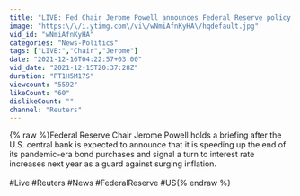 ```yaml
---
title: "LIVE: Fed Chair Jerome Powell announces Federal Reserve policy decision"
image: "https:\/\/i.ytimg.com\/vi\/wNmiAfnKyHA\/hqdefault.jpg"
vid_id: "wNmiAfnKyHA"
categories: "News-Politics"
tags: ["LIVE:","Chair","Jerome"]
date: "2021-12-16T04:22:57+03:00"
vid_date: "2021-12-15T20:37:28Z"
duration: "PT1H5M17S"
viewcount: "5592"
likeCount: "60"
dislikeCount: ""
channel: "Reuters"
---
```

{% raw %}Federal Reserve Chair Jerome Powell holds a briefing after the U.S. central bank is expected to announce that it is speeding up the end of its pandemic-era bond purchases and signal a turn to interest rate increases next year as a guard against surging inflation.<br /><br />#Live #Reuters #News #FederalReserve #US{% endraw %}
